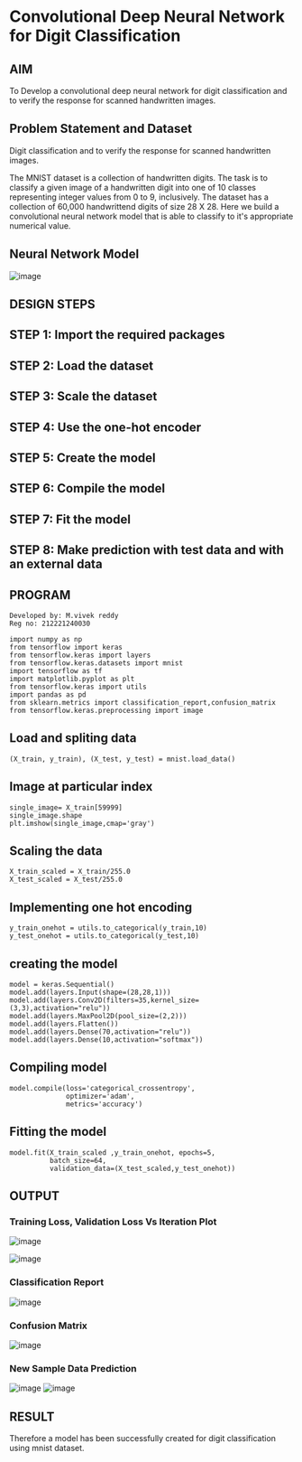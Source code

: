 # Convolutional Deep Neural Network for Digit Classification

## AIM

To Develop a convolutional deep neural network for digit classification and to verify the response for scanned handwritten images.

## Problem Statement and Dataset
Digit classification and to verify the response for scanned handwritten images.

The MNIST dataset is a collection of handwritten digits. The task is to classify a given image of a handwritten digit into one of 10 classes representing integer values from 0 to 9, inclusively. The dataset has a collection of 60,000 handwrittend digits of size 28 X 28. Here we build a convolutional neural network model that is able to classify to it's appropriate numerical value.

## Neural Network Model

![image](https://github.com/Vivekreddy8360/mnist-classification/assets/94525701/b3f67e0f-6bf2-48dd-8ae9-6431b73953df)


## DESIGN STEPS
## STEP 1: Import the required packages
## STEP 2: Load the dataset
## STEP 3: Scale the dataset
## STEP 4: Use the one-hot encoder
## STEP 5: Create the model
## STEP 6: Compile the model
## STEP 7: Fit the model
## STEP 8: Make prediction with test data and with an external data
## PROGRAM
```
Developed by: M.vivek reddy
Reg no: 212221240030
```
```
import numpy as np
from tensorflow import keras
from tensorflow.keras import layers
from tensorflow.keras.datasets import mnist
import tensorflow as tf
import matplotlib.pyplot as plt
from tensorflow.keras import utils
import pandas as pd
from sklearn.metrics import classification_report,confusion_matrix
from tensorflow.keras.preprocessing import image
```
## Load and spliting data
```
(X_train, y_train), (X_test, y_test) = mnist.load_data()
```
## Image at particular index
```
single_image= X_train[59999]
single_image.shape
plt.imshow(single_image,cmap='gray')
```
## Scaling the data
```
X_train_scaled = X_train/255.0
X_test_scaled = X_test/255.0
```
## Implementing one hot encoding
```
y_train_onehot = utils.to_categorical(y_train,10)
y_test_onehot = utils.to_categorical(y_test,10)
```
## creating the model
```
model = keras.Sequential()
model.add(layers.Input(shape=(28,28,1)))
model.add(layers.Conv2D(filters=35,kernel_size=(3,3),activation="relu"))
model.add(layers.MaxPool2D(pool_size=(2,2)))
model.add(layers.Flatten())
model.add(layers.Dense(70,activation="relu"))
model.add(layers.Dense(10,activation="softmax"))
```
## Compiling model
```
model.compile(loss='categorical_crossentropy',
              optimizer='adam',
              metrics='accuracy')
```
## Fitting the model
```
model.fit(X_train_scaled ,y_train_onehot, epochs=5,
          batch_size=64, 
          validation_data=(X_test_scaled,y_test_onehot))
```
## OUTPUT


### Training Loss, Validation Loss Vs Iteration Plot
![image](https://github.com/Vivekreddy8360/mnist-classification/assets/94525701/b62b0b3d-42d0-468f-abb4-6ef3839a94d5)

![image](https://github.com/Vivekreddy8360/mnist-classification/assets/94525701/fd9b4f26-933a-4130-8e69-1448407db799)

### Classification Report
![image](https://github.com/Vivekreddy8360/mnist-classification/assets/94525701/830fdc7d-6019-41b0-ad9b-23982011b98a)


### Confusion Matrix
![image](https://github.com/Vivekreddy8360/mnist-classification/assets/94525701/dfcc5d33-974b-4c8c-b1f0-59f22fc56848)



### New Sample Data Prediction
![image](https://github.com/Vivekreddy8360/mnist-classification/assets/94525701/4fc467df-da39-4bb6-b37b-96d49b3af658)
![image](https://github.com/Vivekreddy8360/mnist-classification/assets/94525701/5d9443e4-ef5f-470a-bdee-d64ce6c3aa02)


## RESULT
Therefore a model has been successfully created for digit classification using mnist dataset.
